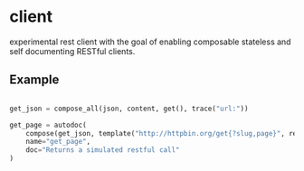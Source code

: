client
======

experimental rest client with the goal of enabling composable stateless and self documenting RESTful clients.


Example
---------


```python 

get_json = compose_all(json, content, get(), trace("url:"))

get_page = autodoc(
    compose(get_json, template("http://httpbin.org/get{?slug,page}", required=("slug", ))),
    name="get_page",
    doc="Returns a simulated restful call"
)
```
